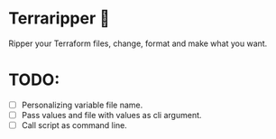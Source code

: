 # Terraripper 🔪

Ripper your Terraform files, change, format and make what you want.


# TODO:
- [ ] Personalizing variable file name.
- [ ] Pass values and file with values as cli argument.
- [ ] Call script as command line.
